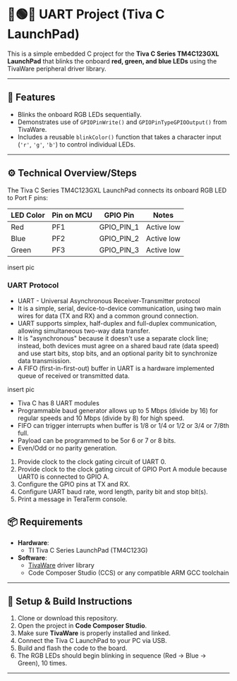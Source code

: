 # 🔴🟢🔵 UART Project (Tiva C LaunchPad)

This is a simple embedded C project for the **Tiva C Series TM4C123GXL LaunchPad** that blinks the onboard **red, green, and blue LEDs** using the TivaWare peripheral driver library.

---

## 🚀 Features

- Blinks the onboard RGB LEDs sequentially.
- Demonstrates use of `GPIOPinWrite()` and `GPIOPinTypeGPIOOutput()` from TivaWare.
- Includes a reusable `blinkColor()` function that takes a character input (`'r'`, `'g'`, `'b'`) to control individual LEDs.

---

## ⚙️ Technical Overview/Steps

The Tiva C Series TM4C123GXL LaunchPad connects its onboard RGB LED to Port F pins:

| LED Color | Pin on MCU | GPIO Pin     | Notes      |
| --------- | ---------- | ------------ | ---------- |
| Red       | PF1        | GPIO\_PIN\_1 | Active low |
| Blue      | PF2        | GPIO\_PIN\_2 | Active low |
| Green     | PF3        | GPIO\_PIN\_3 | Active low |

insert pic

### UART Protocol
- UART - Universal Asynchronous Receiver-Transmitter protocol
- It is a simple, serial, device-to-device communication, using two main wires for data (TX and RX) and a common ground connection. 
- UART supports simplex, half-duplex and full-duplex communication, allowing simultaneous two-way data transfer.
- It is "asynchronous" because it doesn't use a separate clock line; instead, both devices must agree on a shared baud rate (data speed) and use start bits, stop bits, and an optional parity bit to synchronize data transmission.
- A FIFO (first-in-first-out) buffer in UART is a hardware implemented queue of received or transmitted data.

insert pic

- Tiva C has 8 UART modules
- Programmable baud generator allows up to 5 Mbps (divide by 16) for regular speeds and 10 Mbps (divide by 8) for high speed.
- FIFO can trigger interrupts when buffer is 1/8 or 1/4 or 1/2 or 3/4 or 7/8th full.
- Payload can be programmed to be 5or 6 or 7 or 8 bits.
- Even/Odd or no parity generation.

1. Provide clock to the clock gating circuit of UART 0.
2. Provide clock to the clock gating circuit of GPIO Port A module because UART0 is connected to GPIO A.
3. Configure the GPIO pins at TX and RX.
4. Configure UART baud rate, word length, parity bit and stop bit(s).
5. Print a message in TeraTerm console.

## 📦 Requirements

- **Hardware**:  
  - TI Tiva C Series LaunchPad (TM4C123G)
- **Software**:  
  - [TivaWare](https://www.ti.com/tool/SW-TM4C) driver library
  - Code Composer Studio (CCS) or any compatible ARM GCC toolchain

---

## 🔧 Setup & Build Instructions

1. Clone or download this repository.
2. Open the project in **Code Composer Studio**.
3. Make sure **TivaWare** is properly installed and linked.
4. Connect the Tiva C LaunchPad to your PC via USB.
5. Build and flash the code to the board.
6. The RGB LEDs should begin blinking in sequence (Red → Blue → Green), 10 times.

---




